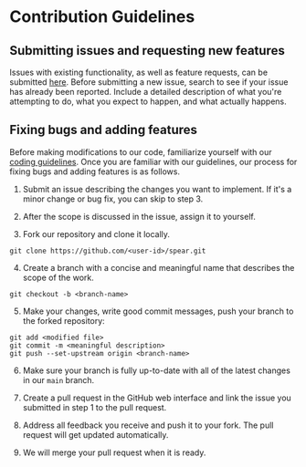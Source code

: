 # Contribution Guidelines

## Submitting issues and requesting new features

Issues with existing functionality, as well as feature requests, can be submitted [here](http://github.com/isl-org/spear/issues). Before submitting a new issue, search to see if your issue has already been reported. Include a detailed description of what you're attempting to do, what you expect to happen, and what actually happens.

## Fixing bugs and adding features

Before making modifications to our code, familiarize yourself with our [coding guidelines](docs/coding_guidelines.md). Once you are familiar with our guidelines, our process for fixing bugs and adding features is as follows.

1. Submit an issue describing the changes you want to implement. If it's a minor change or bug fix, you can skip to step 3.

2. After the scope is discussed in the issue, assign it to yourself.

3. Fork our repository and clone it locally.

```console
git clone https://github.com/<user-id>/spear.git
```

4. Create a branch with a concise and meaningful name that describes the scope of the work.

```console
git checkout -b <branch-name>
```

5. Make your changes, write good commit messages, push your branch to the forked repository:

```console
git add <modified file>
git commit -m <meaningful description>
git push --set-upstream origin <branch-name>
```

6. Make sure your branch is fully up-to-date with all of the latest changes in our `main` branch.

7. Create a pull request in the GitHub web interface and link the issue you submitted in step 1 to the pull request.

8. Address all feedback you receive and push it to your fork. The pull request will get updated automatically.

9. We will merge your pull request when it is ready.
